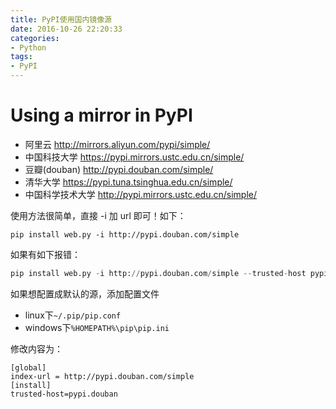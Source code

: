 ```yaml
---
title: PyPI使用国内镜像源
date: 2016-10-26 22:20:33
categories: 
- Python
tags: 
- PyPI
---
```

# Using a mirror in PyPI

- 阿里云 http://mirrors.aliyun.com/pypi/simple/
- 中国科技大学 https://pypi.mirrors.ustc.edu.cn/simple/ 
- 豆瓣(douban) http://pypi.douban.com/simple/ 
- 清华大学 https://pypi.tuna.tsinghua.edu.cn/simple/
- 中国科学技术大学 http://pypi.mirrors.ustc.edu.cn/simple/

使用方法很简单，直接 -i 加 url 即可！如下：

```
pip install web.py -i http://pypi.douban.com/simple
```

如果有如下报错：

```python
pip install web.py -i http://pypi.douban.com/simple --trusted-host pypi.douban.com
```

如果想配置成默认的源，添加配置文件

- linux下`~/.pip/pip.conf`
- windows下`%HOMEPATH%\pip\pip.ini`

修改内容为：

```
[global]
index-url = http://pypi.douban.com/simple
[install]
trusted-host=pypi.douban
```

